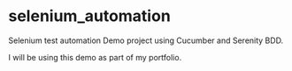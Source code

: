 # selenium_automation
Selenium test automation Demo project using Cucumber and Serenity BDD.

I will be using this demo as part of my portfolio.
